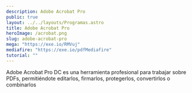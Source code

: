 ```yaml
---
description: Adobe Acrobat Pro
public: true
layout: ../../layouts/Programas.astro
title: Adobe Acrobat Pro
heroImage: /acrobat.png
slug: adobe-acrobat-pro
mega: "https://exe.io/RMVuj"
mediafire: "https://exe.io/pdfMediafire"
tutorial: ""
---
```


Adobe Acrobat Pro DC es una herramienta profesional para trabajar sobre PDFs, permitiéndote editarlos, firmarlos, protegerlos, convertirlos o combinarlos

